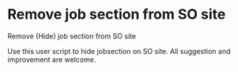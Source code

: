 # Remove job section from SO site
Remove (Hide) job section from SO site

Use this user script to hide jobsection on SO site. All suggestion and improvement are welcome.
